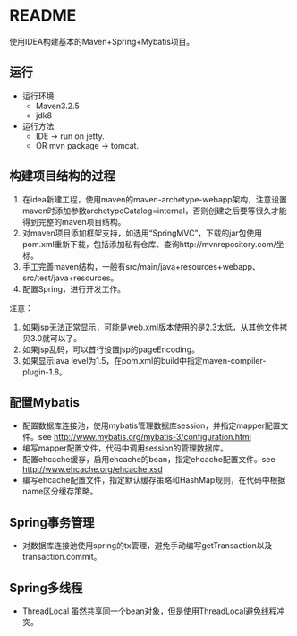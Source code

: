 # README
使用IDEA构建基本的Maven+Spring+Mybatis项目。

## 运行
* 运行环境
    * Maven3.2.5
    * jdk8
* 运行方法
    * IDE -> run on jetty.
    * OR mvn package -> tomcat.

## 构建项目结构的过程
1. 在idea新建工程，使用maven的maven-archetype-webapp架构，注意设置maven时添加参数archetypeCatalog=internal，否则创建之后要等很久才能得到完整的maven项目结构。
2. 对maven项目添加框架支持，如选用“SpringMVC”，下载的jar包使用pom.xml重新下载，包括添加私有仓库、查询http://mvnrepository.com/坐标。
3. 手工完善maven结构，一般有src/main/java+resources+webapp、src/test/java+resources。
4. 配置Spring，进行开发工作。

注意：
1. 如果jsp无法正常显示，可能是web.xml版本使用的是2.3太低，从其他文件拷贝3.0就可以了。
2. 如果jsp乱码，可以首行设置jsp的pageEncoding。
3. 如果显示java level为1.5，在pom.xml的build中指定maven-compiler-plugin-1.8。

## 配置Mybatis
* 配置数据库连接池，使用mybatis管理数据库session，并指定mapper配置文件。see <http://www.mybatis.org/mybatis-3/configuration.html>
* 编写mapper配置文件，代码中调用session的管理数据库。
* 配置ehcache缓存，启用ehcache的bean，指定ehcache配置文件。see <http://www.ehcache.org/ehcache.xsd>
* 编写ehcache配置文件，指定默认缓存策略和HashMap规则，在代码中根据name区分缓存策略。

## Spring事务管理
* 对数据库连接池使用spring的tx管理，避免手动编写getTransaction以及transaction.commit。
 
## Spring多线程
* ThreadLocal 虽然共享同一个bean对象，但是使用ThreadLocal避免线程冲突。

